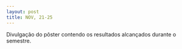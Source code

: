 ```yaml
---
layout: post
title: NOV, 21-25
---
```


Divulgação do pôster contendo os resultados alcançados durante o semestre.
